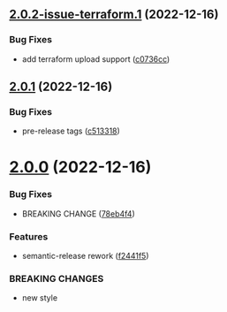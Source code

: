 ## [2.0.2-issue-terraform.1](https://gitlab.com/beepbeepgo/public/libraries/npm/nodejs-semantic-release-config/compare/2.0.1...2.0.2-issue-terraform.1) (2022-12-16)


### Bug Fixes

* add terraform upload support ([c0736cc](https://gitlab.com/beepbeepgo/public/libraries/npm/nodejs-semantic-release-config/commit/c0736cc7589810aa00475eab5746b99949682ba5))

## [2.0.1](https://gitlab.com/beepbeepgo/public/libraries/npm/nodejs-semantic-release-config/compare/2.0.0...2.0.1) (2022-12-16)


### Bug Fixes

* pre-release tags ([c513318](https://gitlab.com/beepbeepgo/public/libraries/npm/nodejs-semantic-release-config/commit/c5133180710ef14e750262cd51256b45211de156))

# [2.0.0](https://gitlab.com/beepbeepgo/public/libraries/npm/nodejs-semantic-release-config/compare/1.0.5...2.0.0) (2022-12-16)


### Bug Fixes

* BREAKING CHANGE ([78eb4f4](https://gitlab.com/beepbeepgo/public/libraries/npm/nodejs-semantic-release-config/commit/78eb4f4c81f026406acf5795eae94fefd34bce0c))


### Features

* semantic-release rework ([f2441f5](https://gitlab.com/beepbeepgo/public/libraries/npm/nodejs-semantic-release-config/commit/f2441f51139cffee2bad876b24561b9472ab031c))


### BREAKING CHANGES

* new style

